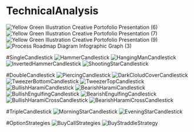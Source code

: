 # TechnicalAnalysis
![Yellow Green Illustration Creative Portofolio Presentation  (6)](https://github.com/ritesh143kr/TechnicalAnalysis/assets/127919799/4da38ca6-cfc4-4ba2-a7ff-ec6461be0f01)
![Yellow Green Illustration Creative Portofolio Presentation  (7)](https://github.com/ritesh143kr/TechnicalAnalysis/assets/127919799/83d306b0-05dc-48f7-84c5-dda25c4d5a0e)
![Yellow Green Illustration Creative Portofolio Presentation  (9)](https://github.com/ritesh143kr/TechnicalAnalysis/assets/127919799/7b3ca019-f2d1-4993-b962-a6b158e737ec)
![Process Roadmap Diagram Infographic Graph (3)](https://github.com/ritesh143kr/TechnicalAnalysis/assets/127919799/6b399834-ca35-4b95-b218-15fd1d6e1669)

#SingleCandlestick
![HammerCandlestick](https://github.com/ritesh143kr/TechnicalAnalysis/assets/127919799/8b1e16e8-b3e5-4fc1-b565-d50c214ca3ac)
![HangingManCandlestick](https://github.com/ritesh143kr/TechnicalAnalysis/assets/127919799/5b8af707-b168-4c44-989e-b4e7e8734ef3)
![InvertedHammerCandlestick](https://github.com/ritesh143kr/TechnicalAnalysis/assets/127919799/b8086343-4ff9-4e93-b967-8fcb0c9c401f)
![ShootingStarCandlestick](https://github.com/ritesh143kr/TechnicalAnalysis/assets/127919799/db44824f-6977-4efb-95a8-f5158f848b40)

#DoubleCandlestick
![PiercingCandlestick](https://github.com/ritesh143kr/TechnicalAnalysis/assets/127919799/4a15955c-b1d6-40e4-9658-26355a5d99e9)
![DarkCloludCoverCandlestick](https://github.com/ritesh143kr/TechnicalAnalysis/assets/127919799/65e7ae83-7592-4544-959e-2c2e2f66e389)
![TweezerBottomCandlestick](https://github.com/ritesh143kr/TechnicalAnalysis/assets/127919799/0ace9c37-c617-4221-ae19-91d74ee5adb2)
![TweezerTopCandlestick](https://github.com/ritesh143kr/TechnicalAnalysis/assets/127919799/298321a4-4093-4651-9ed6-7fbe7f0def5d)
![BullishHaramiCandlestick](https://github.com/ritesh143kr/TechnicalAnalysis/assets/127919799/92344616-9555-4cc5-b845-a2b5c29439ef)
![BearishHaramiCandlestick](https://github.com/ritesh143kr/TechnicalAnalysis/assets/127919799/0f664a5b-fb23-480c-bc8b-afb8e430ed86)
![BullishEngulfingCandlestick](https://github.com/ritesh143kr/TechnicalAnalysis/assets/127919799/b1facaa9-e255-47b2-a421-e5fa84afcfc6)
![BearishEngulfingCandlestick](https://github.com/ritesh143kr/TechnicalAnalysis/assets/127919799/7e8069a4-895c-4771-a012-b2d018bbe636)
![BullishHaramiCrossCandlestick](https://github.com/ritesh143kr/TechnicalAnalysis/assets/127919799/72a6608b-0292-4298-8fd6-71660e9723fe)
![BearishHaramiCrossCandlestick](https://github.com/ritesh143kr/TechnicalAnalysis/assets/127919799/7d397834-5aed-4b6a-808e-2038b769f3b0)

#TripleCandlestick
![MorningStarCandlestick](https://github.com/ritesh143kr/TechnicalAnalysis/assets/127919799/56f08156-dbf1-4f3b-bfac-53475aa641e5)
![EveningStarCandlestick](https://github.com/ritesh143kr/TechnicalAnalysis/assets/127919799/61ba53c9-e0fe-41b0-a756-bd85ddb7dc42)

#OptionStrategies
![BuyCallStrategies](https://github.com/ritesh143kr/TechnicalAnalysis/assets/127919799/fc811e03-93e9-4b91-bd80-189c11a8692d)
![BuyStraddleStrategy](https://github.com/ritesh143kr/TechnicalAnalysis/assets/127919799/63caecaa-e883-4d9b-8c2f-e6bf4ee3d585)












